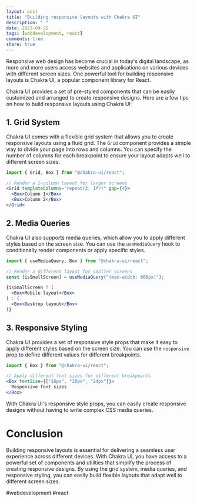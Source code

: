 ```yaml
---
layout: post
title: "Building responsive layouts with Chakra UI"
description: " "
date: 2023-09-25
tags: [webdevelopment, react]
comments: true
share: true
---
```


Responsive web design has become crucial in today's digital landscape, as more and more users access websites and applications on various devices with different screen sizes. One powerful tool for building responsive layouts is Chakra UI, a popular component library for React.

Chakra UI provides a set of pre-styled components that can be easily customized and arranged to create responsive designs. Here are a few tips on how to build responsive layouts using Chakra UI:

## 1. Grid System

Chakra UI comes with a flexible grid system that allows you to create responsive layouts using a fluid grid. The `Grid` component provides a simple way to divide your page into rows and columns. You can specify the number of columns for each breakpoint to ensure your layout adapts well to different screen sizes.

```jsx
import { Grid, Box } from "@chakra-ui/react";

// Render a 2-column layout for larger screens
<Grid templateColumns="repeat(2, 1fr)" gap={4}>
  <Box>Column 1</Box>
  <Box>Column 2</Box>
</Grid>
```

## 2. Media Queries

Chakra UI also supports media queries, which allow you to apply different styles based on the screen size. You can use the `useMediaQuery` hook to conditionally render components or apply specific styles.

```jsx
import { useMediaQuery, Box } from "@chakra-ui/react";

// Render a different layout for smaller screens
const [isSmallScreen] = useMediaQuery("(max-width: 600px)");

{isSmallScreen ? (
  <Box>Mobile layout</Box>
) : (
  <Box>Desktop layout</Box>
)}
```

## 3. Responsive Styling

Chakra UI provides a set of responsive style props that make it easy to apply different styles based on the screen size. You can use the `responsive` prop to define different values for different breakpoints.

```jsx
import { Box } from "@chakra-ui/react";

// Apply different font sizes for different breakpoints
<Box fontSize={["16px", "20px", "24px"]}>
  Responsive font sizes
</Box>
```

With Chakra UI's responsive style props, you can easily create responsive designs without having to write complex CSS media queries.

# Conclusion

Building responsive layouts is essential for delivering a seamless user experience across different devices. With Chakra UI, you have access to a powerful set of components and utilities that simplify the process of creating responsive designs. By using the grid system, media queries, and responsive styling, you can easily build flexible layouts that adapt well to different screen sizes.

#webdevelopment #react